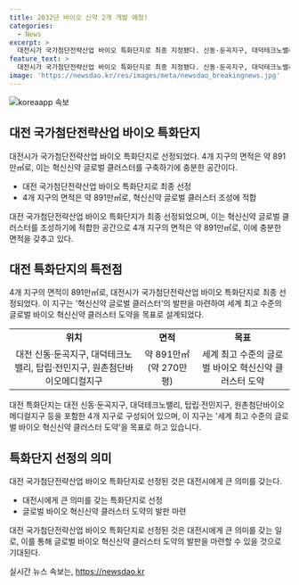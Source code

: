 ```yaml
---
title: 2032년 바이오 신약 2개 개발 예정!
categories:
  - News
excerpt: >
  대전시가 국가첨단전략산업 바이오 특화단지로 최종 지정됐다. 신동·둔곡지구, 대덕테크노밸리 등 4개 단지가 선정되며, 이를 통해 대전시는 글로벌 바이오 혁신신약 클러스터를 육성하고 2032년까지 2개의 혁신신약을 창출할 계획이다. 대전시는 이를 통해 6조 5586억 원의 생산유발효과와 4만 1572명의 고용유발효과를 기대하고 있다.
feature_text: >
  대전시가 국가첨단전략산업 바이오 특화단지로 최종 지정됐다. 신동·둔곡지구, 대덕테크노밸리 등 4개 단지가 선정되며, 이를 통해 대전시는 글로벌 바이오 혁신신약 클러스터를 육성하고 2032년까지 2개의 혁신신약을 창출할 계획이다. 대전시는 이를 통해 6조 5586억 원의 생산유발효과와 4만 1572명의 고용유발효과를 기대하고 있다.
image: 'https://newsdao.kr/res/images/meta/newsdao_breakingnews.jpg'
---
```


<p><img src="https://newsdao.kr/res/images/meta/newsdao_breakingnews.jpg" alt="koreaapp 속보" /></p>

<h2 data-ke-size="size26">대전 국가첨단전략산업 바이오 특화단지</h2>

<p>대전시가 국가첨단전략산업 바이오 특화단지로 선정되었다. 4개 지구의 면적은 약 891만㎡로, 이는 혁신신약 글로벌 클러스터를 구축하기에 충분한 공간이다.</p>

<ul>
  <li>대전 국가첨단전략산업 바이오 특화단지로 최종 선정</li>
  <li>4개 지구의 면적은 약 891만㎡로, 혁신신약 글로벌 클러스터 조성에 적합</li>
</ul>

<p data-ke-size="size16">대전 국가첨단전략산업 바이오 특화단지가 최종 선정되었으며, 이는 혁신신약 글로벌 클러스터를 조성하기에 적합한 공간으로 4개 지구의 면적은 약 891만㎡로, 이에 충분한 면적을 갖추고 있다.</p>

<h2 data-ke-size="size26">대전 특화단지의 특전점</h2>

<p>4개 지구의 면적이 891만㎡로, 대전시가 국가첨단전략산업 바이오 특화단지로 최종 선정되었다. 이 지구는 '혁신신약 글로벌 클러스터'의 발판을 마련하여 세계 최고 수준의 글로벌 바이오 혁신신약 클러스터 도약을 목표로 설계되었다.</p>

<table>
  <tr>
    <td style="text-align: center; height: 17px;"><b>위치</b></td>
    <td style="text-align: center; height: 17px;"><b>면적</b></td>
    <td style="text-align: center; height: 17px;"><b>목표</b></td>
  </tr>
  <tr>
    <td style="text-align: center; height: 17px;">대전 신동·둔곡지구, 대덕테크노밸리, 탑립·전민지구, 원촌첨단바이오메디컬지구</td>
    <td style="text-align: center; height: 17px;">약 891만㎡(약 270만평)</td>
    <td style="text-align: center; height: 17px;">세계 최고 수준의 글로벌 바이오 혁신신약 클러스터 도약</td>
  </tr>
</table>

<p data-ke-size="size16">대전 특화단지는 대전 신동·둔곡지구, 대덕테크노밸리, 탑립·전민지구, 원촌첨단바이오메디컬지구 등을 포함한 4개 지구로 구성되어 있으며, 이 지구는 '세계 최고 수준의 글로벌 바이오 혁신신약 클러스터 도약'을 목표로 하고 있습니다.</p>

<h2 data-ke-size="size26">특화단지 선정의 의미</h2>

<p>대전 국가첨단전략산업 바이오 특화단지로 선정된 것은 대전시에게 큰 의미를 갖는다. </p>

<ul>
  <li>대전시에게 큰 의미를 갖는 특화단지로 선정</li>
  <li>글로벌 바이오 혁신신약 클러스터 도약의 발판 마련</li>
</ul>

<p data-ke-size="size16">대전 국가첨단전략산업 바이오 특화단지로 선정된 것은 대전시에게 큰 의미를 갖는 일로, 이를 통해 글로벌 바이오 혁신신약 클러스터 도약의 발판을 마련할 수 있을 것으로 기대된다.</p>
실시간 뉴스 속보는, <a href="https://newsdao.kr" rel="dofollow">https://newsdao.kr</a>


